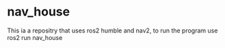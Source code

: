 # nav_house
This ia a repositry that uses ros2 humble and nav2, to run the program use ros2 run nav_house <destination>
